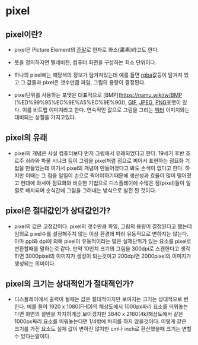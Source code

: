 # pixel

## pixel이란?
- pixel은 Picture Element의 [준말](https://dict.naver.com/search.nhn?dicQuery=%EC%A4%80%EB%A7%90&query=%EC%A4%80%EB%A7%90&target=dic&ie=utf8&query_utf=&isOnlyViewEE=)로 한자로 화소(畵素)라고도 한다.

- 뜻을 정의하자면 텔레비젼, 컴퓨터 화면을 구성하는 최소 단위이다.

- 하나의 pixel에는 해당색의 정보가 담겨져있는데 예를 들면 [rgba](https://ko.wikipedia.org/wiki/RGBA_%EC%83%89_%EA%B3%B5%EA%B0%84)값등이 담겨져 있고 그 값들과 pixel은 갯수만큼 파일, 그림의 용량이 결정된다.

- pixel단위를 사용하는 포맷은 대표적으로 [BMP](https://namu.wiki/w/BMP &#40;%ED%99%95%EC%9E%A5%EC%9E%90&#41;), [GIF](https://namu.wiki/w/GIF), [JPEG](https://namu.wiki/w/JPEG), [PNG](https://namu.wiki/w/PNG)포맷이 있다. 이를 비트맵 이미지라고 한다. 연속적인 값으로 그림을 그리는 [벡터](https://namu.wiki/w/%EB%B2%A1%ED%84%B0) 이미지와는 대비되는 성질을 가지고있다.


## pixel의 유래
- pixel의 개념은 사실 컴퓨터보다 먼저 그림에서 유래되었다고 한다. 19세기 후반 조르주 쇠라와 파울 시냐크 등이 그림을 pixel처럼 점으로 찌어서 표현하는 점묘화 기법을 만들었는데 여기서 pixel의 개념이 만들어졌다고 봐도 손색이 없다고 한다. 하지만 이때는 그 점을 일일이 손으로 찍어야하기때문에 생산성과 효율이 많이 떨어졌고 현대에 와서야 점묘화와 비슷한 기법으로 디스플레이에 수많은 점(pixel)들이 일렬로 배치되며 순식간에 그림을 그려내는 방식으로 발전 된 것이다.

## pixel은 절대값인가 상대값인가?
- pixel의 값은 고정값이다. pixel의 갯수만큼 파일, 그림의 용량이 결정된다고 했는데 임의로 pixel수를 설정해주지 않는 이상 환경에 따라 유동적으로 변하지는 않는다.
아마 ppi와 dpi에 의해 pixel이 유동적이라는 말은 실제단위가 있는 요소를 pixel로 변환할때를 말하는것 같다.
만약 10인치 크기의 그림을 300dpi로 스캔한다고 생각하면 3000pixel의 이미지가 생성이 되는것이고 200dpi면 2000pixel의 이미지가 생성되는 의미이다.

## pixel의 크기는 상대적인가 절대적인가?
- 디스플레이에서 출력이 될때는 값은 절대적이지만 보여지는 크기는 상대적으로 변한다. 예를 들어 1920 x 1080(FHD)의 해상도에서 1000px짜리 요소를 띄워놓는다면 화면의 절반을 차지하게끔 보이겠지만 3840 x 2160(4k)해상도에서 같은 1000px짜리 요소를 띄워놓는다면 1/4밖에 차지를 하지 않을것이다. 이렇게 같은 크기를 가진 요소도 실제 값이 변하진 않지만 cm나 inch로 환산했을때 크기는 변할 수 있다는말이다.

